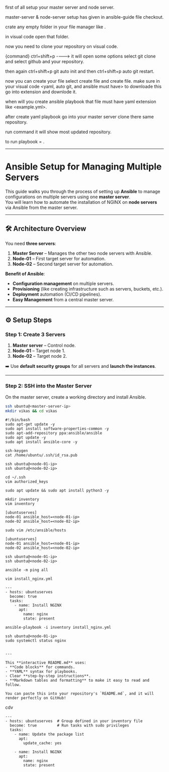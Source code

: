 first of all setup your master server and node server.

master-server & node-server setup has given in ansible-guide file checkout.

crate any empty folder in your file manager like <demofolder>.

in visual code open that folder.

now you need to clone your repository on visual code.

{command} ctrl+shift+p ----> it will open some options select git clone and select github and your repository.

then again ctrl+shift+p git auto init and then ctrl+shift+p auto git restart.

now you can create your file select create file and create file.
make sure in your visual code <yaml,  auto git,   and  ansible must have> to downloade this go into extension and downlode it.

when will you create ansible playbook that file must have yaml extension like <example.yml>.

after create yaml playbook go into your master server clone there same repository.

run command <git pull origin main>  it will show most updated repository.

to run playbook  = <anisble-playbook path playbook name>.


__________________________________________________________________________________________________________________
# Ansible Setup for Managing Multiple Servers

This guide walks you through the process of setting up **Ansible** to manage configurations on multiple servers using one **master server**.  
You will learn how to automate the installation of NGINX on **node servers** via Ansible from the master server.

---

## 🛠️ **Architecture Overview**

You need **three servers**:
1. **Master Server** – Manages the other two node servers with Ansible.
2. **Node-01** – First target server for automation.
3. **Node-02** – Second target server for automation.

**Benefit of Ansible**:  
- **Configuration management** on multiple servers.
- **Provisioning** (like creating infrastructure such as servers, buckets, etc.).
- **Deployment** automation (CI/CD pipelines).
- **Easy Management** from a central master server.

---

## ⚙️ **Setup Steps**

### **Step 1: Create 3 Servers**
1. **Master server** – Control node.
2. **Node-01** – Target node 1.
3. **Node-02** – Target node 2.

➡️ Use **default security groups** for all servers and **launch the instances**.

---

### **Step 2: SSH into the Master Server**  
On the master server, create a working directory and install Ansible.

```bash
ssh ubuntu@<master-server-ip>
mkdir vikas && cd vikas
```

```
#!/bin/bash
sudo apt-get update -y
sudo apt install software-properties-common -y
sudo apt-add-repository ppa:ansible/ansible
sudo apt update -y
sudo apt install ansible-core -y
```
```
ssh-keygen
cat /home/ubuntu/.ssh/id_rsa.pub
```
```
ssh ubuntu@<node-01-ip>
ssh ubuntu@<node-02-ip>
```

```
cd ~/.ssh
vim authorized_keys
```
```
sudo apt update && sudo apt install python3 -y
```

```
mkdir inventory
vim inventory
```

```
[ubuntuserves]
node-01 ansible_host=<node-01-ip>
node-02 ansible_host=<node-02-ip>
```

```
sudo vim /etc/ansible/hosts
```

```
[ubuntuserves]
node-01 ansible_host=<node-01-ip>
node-02 ansible_host=<node-02-ip>
```

```
ssh ubuntu@<node-01-ip>
ssh ubuntu@<node-02-ip>
```

```
ansible -m ping all
```

```
vim install_nginx.yml
```

```
---
- hosts: ubuntuserves
  become: true
  tasks:
    - name: Install NGINX
      apt:
        name: nginx
        state: present
```

```
ansible-playbook -i inventory install_nginx.yml
```

```
ssh ubuntu@<node-01-ip>
sudo systemctl status nginx
```

```

---

This **interactive README.md** uses:
- **Code blocks** for commands.
- **YAML** syntax for playbooks.
- Clear **step-by-step instructions**.
- **Markdown tables and formatting** to make it easy to read and follow.

You can paste this into your repository's `README.md`, and it will render perfectly on GitHub!
```
cdv


```
---
- hosts: ubuntuserves  # Group defined in your inventory file
  become: true         # Run tasks with sudo privileges
  tasks:
    - name: Update the package list
      apt:
        update_cache: yes

    - name: Install NGINX
      apt:
        name: nginx
        state: present
```
